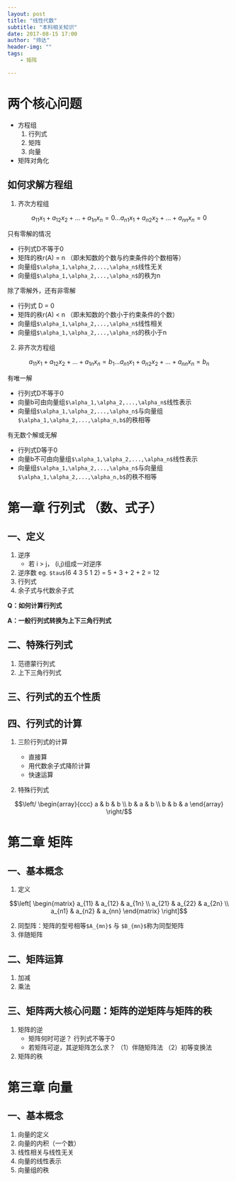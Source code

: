 ```yaml
---
layout: post
title: "线性代数"
subtitle: "本科相关知识"
date: 2017-08-15 17:00
author: "帅达"
header-img: ""
tags:
    - 矩阵

---
```


# 两个核心问题
 - 方程组
    1. 行列式
    2. 矩阵
    3. 向量
 - 矩阵对角化

## 如何求解方程组
1. 齐次方程组
```math
a_{11}x_1 + a_{12}x_2 + ... + a_{1n}x_n = 0

...

a_{n1}x_1 + a_{n2}x_2 + ... + a_{nn}x_n = 0
```

只有零解的情况
- 行列式D不等于0
- 矩阵的秩r(A) = n （即未知数的个数与约束条件的个数相等）
- 向量组`$\alpha_1,\alpha_2,...,\alpha_n$`线性无关
- 向量组`$\alpha_1,\alpha_2,...,\alpha_n$`的秩为n

除了零解外，还有非零解
- 行列式 D = 0
- 矩阵的秩r(A) < n （即未知数的个数小于约束条件的个数）
- 向量组`$\alpha_1,\alpha_2,...,\alpha_n$`线性相关
- 向量组`$\alpha_1,\alpha_2,...,\alpha_n$`的秩小于n
2. 非齐次方程组
```math
a_{11}x_1 + a_{12}x_2 + ... + a_{1n}x_n = b_1

...

a_{n1}x_1 + a_{n2}x_2 + ... + a_{nn}x_n = b_n
```
有唯一解
- 行列式D不等于0
- 向量b可由向量组`$\alpha_1,\alpha_2,...,\alpha_n$`线性表示
- 向量组`$\alpha_1,\alpha_2,...,\alpha_n$`与向量组`$\alpha_1,\alpha_2,...,\alpha_n,b$`的秩相等

有无数个解或无解
- 行列式D等于0
- 向量b不可由向量组`$\alpha_1,\alpha_2,...,\alpha_n$`线性表示
- 向量组`$\alpha_1,\alpha_2,...,\alpha_n$`与向量组`$\alpha_1,\alpha_2,...,\alpha_n,b$`的秩不相等
# 第一章 行列式 （数、式子）
## 一、定义
1. 逆序
    - 若 i > j， (i,j)组成一对逆序
2. 逆序数 eg. `$tau$`(6 4 3 5 1 2) = 5 + 3 + 2 + 2 = 12
3. 行列式
4. 余子式与代数余子式

**Q：如何计算行列式**

**A：一般行列式转换为上下三角行列式**
## 二、特殊行列式
1. 范德蒙行列式
2. 上下三角行列式

## 三、行列式的五个性质

## 四、行列式的计算
1. 三阶行列式的计算

    - 直接算
    - 用代数余子式降阶计算
    - 快速运算
2. 特殊行列式
```math
\left/
\begin{array}{ccc}
a & b & b \\
b & a & b \\
b & b & a
\end{array} \right/
```

# 第二章 矩阵
## 一、基本概念
1. 定义
```math
\left[
\begin{matrix}
a_{11} & a_{12} & a_{1n} \\
a_{21} & a_{22} & a_{2n} \\
a_{n1} & a_{n2} & a_{nn}
\end{matrix} \right]
```
2. 同型阵：矩阵的型号相等`$A_{mn}$` 与 `$B_{mn}$`称为同型矩阵
3. 伴随矩阵
## 二、矩阵运算
1. 加减
2. 乘法
## 三、矩阵两大核心问题：矩阵的逆矩阵与矩阵的秩
1. 矩阵的逆
    - 矩阵何时可逆？ 行列式不等于0
    - 若矩阵可逆，其逆矩阵怎么求？
    （1）伴随矩阵法
    （2）初等变换法
2. 矩阵的秩
# 第三章 向量
## 一、基本概念
1. 向量的定义
2. 向量的内积（一个数）
3. 线性相关与线性无关
4. 向量的线性表示
5. 向量组的秩
